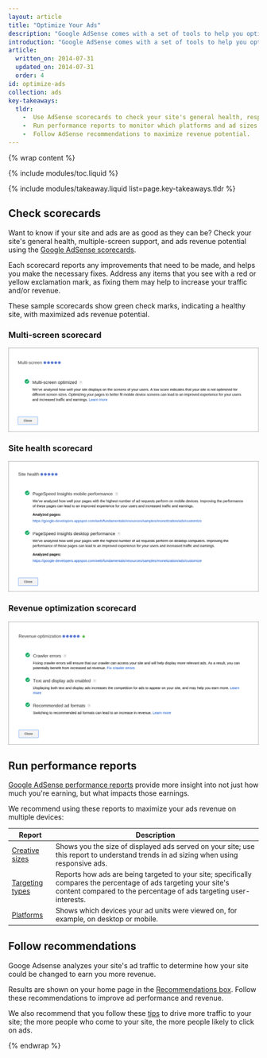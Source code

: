 ```yaml
---
layout: article
title: "Optimize Your Ads"
description: "Google AdSense comes with a set of tools to help you optimize your ads. Use these tools to maximize your earning potential."
introduction: "Google AdSense comes with a set of tools to help you optimize your ads. Use these tools to maximize your earning potential."
article:
  written_on: 2014-07-31
  updated_on: 2014-07-31
  order: 4
id: optimize-ads
collection: ads
key-takeaways:
  tldr: 
    -  Use AdSense scorecards to check your site's general health, responsiveness, and ads revenue potential.
    -  Run performance reports to monitor which platforms and ad sizes return the most revenue.
    -  Follow AdSense recommendations to maximize revenue potential.
---
```


{% wrap content %}
<style type="text/css">
  img.center {
    display: block;
    margin-left: auto;
    margin-right: auto;
  }
</style>

{% include modules/toc.liquid %}

{% include modules/takeaway.liquid list=page.key-takeaways.tldr %}

## Check scorecards

Want to know if your site and ads are as good as they can be?
Check your site's general health, multiple-screen support, and ads revenue potential
using the [Google AdSense scorecards](https://support.google.com/adsense/answer/3006004?).

Each scorecard reports any improvements that need to be made,
and helps you make the necessary fixes.
Address any items that you see with a red or yellow exclamation mark,
as fixing them may help to increase your traffic and/or revenue.

These sample scorecards show green check marks, indicating a healthy site,
with maximized ads revenue potential.

### Multi-screen scorecard

<img src="images/multiscreen_score.png" class="center" alt="Multi-screen scorecard">

### Site health scorecard

<img src="images/site_score.png" class="center" alt="Site health scorecard">

### Revenue optimization scorecard

<img src="images/optimization_score.png" class="center" alt="Revenu optimization scorecard">

## Run performance reports

[Google AdSense performance reports](https://support.google.com/adsense/answer/160562?hl=en&ref_topic=19209)
provide more insight into not just how much you're earning,
but what impacts those earnings.

We recommend using these reports to maximize your ads revenue on multiple devices:

<table class="table">
  <thead>
    <tr>
      <th>Report</th>
      <th>Description</th>
    </tr>
  </thead>
  <tbody>
    <tr>
      <td data-th="Report"><a href="https://support.google.com/adsense/answer/3540509?hl=en&ref_topic=3721751">Creative sizes</a></td>
      <td data-th="Description">Shows you the size of displayed ads served on your site; use this report to understand trends in ad sizing when using responsive ads.</td>
    </tr>
    <tr>
      <td data-th="Report"><a href="https://support.google.com/adsense/answer/23168?hl=en">Targeting types</a></td>
      <td data-th="Description">Reports how ads are being targeted to your site; specifically compares the percentage of ads targeting your site's content compared to the percentage of ads targeting user-interests.
      </td>
    </tr>
    <tr>
      <td data-th="Report"><a href="https://support.google.com/adsense/answer/3373004?hl=en&ref_topic=3721751">Platforms</a></td>
      <td data-th="Description">Shows which devices your ad units were viewed on, for example, on desktop or mobile. 
      </td>
    </tr>
  </tbody>
</table>

## Follow recommendations

Googe Adsense analyzes your site's ad traffic to determine
how your site could be changed to earn you more revenue.

Results are shown on your home page in the
[Recommendations box](https://support.google.com/adsense/answer/1725006?hl=en). Follow these recommendations to improve ad performance and revenue.

We also recommend that you follow these
[tips](https://support.google.com/adsense/answer/1348732?hl=en)
to drive more traffic to your site; the more people who come to your site,
the more people likely to click on ads. 

{% endwrap %}
